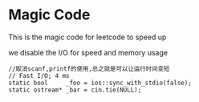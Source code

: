 # Magic Code

This is the magic code for leetcode to speed up

we disable the I/O for speed and memory usage

```
//取消scanf,printf的使用,总之就是可以让运行时间变短
// Fast I/O; 4 ms
static bool     _foo = ios::sync_with_stdio(false);
static ostream* _bar = cin.tie(NULL);
```
